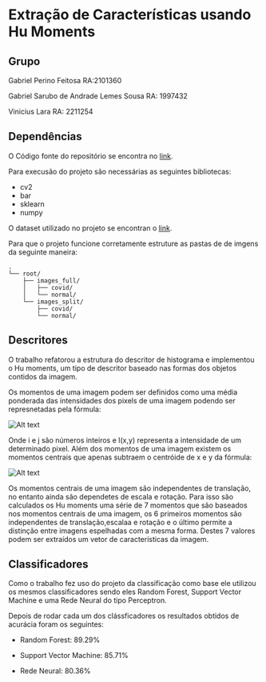 # Extração de Características usando Hu Moments

## Grupo
 Gabriel Perino Feitosa RA:2101360

 Gabriel Sarubo de Andrade Lemes Sousa RA: 1997432

Vinicius Lara RA: 2211254

## Dependências
O Código fonte do repositório se encontra no [link](https://github.com/gabrielfeitosa00/ML-Classifiers-Image-Extraction).


Para execusão do projeto são necessárias as seguintes bibliotecas:

* cv2
* bar
* sklearn
* numpy

O dataset utilizado no projeto se encontran o [link](https://www.kaggle.com/datasets/tarandeep97/covid19-normal-posteroanteriorpa-xrays).

Para que o projeto funcione corretamente estruture as pastas de de imgens da seguinte maneira:

```
.
└── root/
    ├── images_full/
    │   ├── covid/
    │   └── normal/
    └── images_split/
        ├── covid/
        └── normal/
```

## Descritores
O trabalho refatorou a estrutura do descritor de histograma e implementou o Hu moments, um tipo de descritor baseado nas formas dos objetos contidos da imagem.

Os momentos de uma imagem podem ser definidos como uma média ponderada das intensidades dos pixels de uma imagem podendo ser represnetadas pela fórmula:

![Alt text](https://learnopencv.com/wp-content/ql-cache/quicklatex.com-57be077fade2b4294b4eb912ac93aa16_l3.png)

Onde i e j são números inteiros e I(x,y) representa a intensidade de um determinado pixel. Além dos momentos de uma imagem existem os momentos centrais que apenas subtraem o centróide de x e y da fórmula:


![Alt text](https://learnopencv.com/wp-content/ql-cache/quicklatex.com-e5a36c413410b5751103411993ce127a_l3.png)

Os momentos centrais de uma imagem são independentes de translação, no entanto ainda são dependetes de escala e rotação. Para isso são calculados os Hu moments uma série de 7 momentos que são baseados nos momentos centrais de uma imagem, os 6 primeiros momentos são independentes  de translação,escalaa e rotação e o último permite a distinção entre imagens espelhadas com a mesma forma. Destes 7 valores podem ser extraídos um vetor de características da imagem.


## Classificadores

Como o trabalho fez uso do projeto da classificação como base ele utilizou os mesmos classificadores sendo eles Random Forest, Support Vector Machine e uma Rede Neural do tipo Perceptron.

Depois de rodar cada um dos clássficadores os resultados obtidos de acurácia foram os seguintes:

* Random Forest: 89.29%

* Support Vector Machine: 85.71%

* Rede Neural: 80.36%